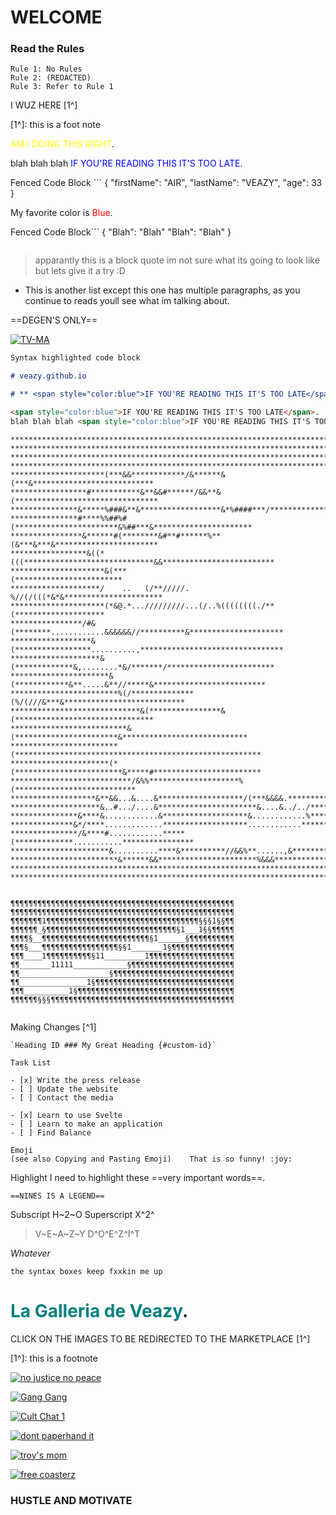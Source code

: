 # WELCOME

### Read the Rules
```
Rule 1: No Rules
Rule 2: (REDACTED)
Rule 3: Refer to Rule 1
```
I WUZ HERE [1^]

[1^]: this is a foot note

<span style="color:yellow">AM I DOING THIS RIGHT</span>.

blah blah blah <span style="color:blue">IF YOU'RE READING THIS IT'S TOO LATE</span>.

Fenced Code Block	```
{
  "firstName": "AIR",
  "lastName": "VEAZY",
  "age": 33
}

My favorite color is <span style="color:Red">Blue</span>.

Fenced Code Block```
{
  "Blah": "Blah"
  "Blah": "Blah"
}
```
```
>apparantly this is a block quote im not sure what its going to look like but lets give it a try :D

* This is another list except this one has multiple paragraphs, as you continue to reads youll see what im talking about.


==DEGEN'S ONLY==

[![TV-MA][17]][18]

[17]: https://img.seadn.io/files/374bd2a1e573508240c789551e660f19.png?fit=max
[18]: https://twitter.com/veazydoezit "VEAZYDOEZIT"

```markdown
Syntax highlighted code block

# veazy.github.io

# ** <span style="color:blue">IF YOU'RE READING THIS IT'S TOO LATE</span>. **

<span style="color:blue">IF YOU'RE READING THIS IT'S TOO LATE</span>.
blah blah blah <span style="color:blue">IF YOU'RE READING THIS IT'S TOO LATE</span>.

```
```
********************************************************************************
********************************************************************************
********************************************************************************
********************************************************************************
*********************(***&&************/&******&(***&***************************
*****************#***********&**&&#******/&&**&(********************************
***************&*****%###&**&******************&*%####***/**********************
***************#****%%##%#(***********************&%##***&**********************
****************&******#(********&#**#******%**(&***&***&***********************
*****************&((*(((*****************************&&*************************
*********************&(***                             (************************
********************/    ..   (/**/////.      %//(/(((*&*&**********************
*********************(*&@.*.../////////...(/..%((((((((./**(********************
****************/#&(********............&&&&&&//**********&*********************
******************&(*****************..........,********************************
********************&(*************&,........*&/*******/************************
**********************&(************&**.....&**//*****&*************************
************************%(/**************(%/(///&***&***************************
*****************************&(****************&(*******************************
**************************&(***********************&****************************
************************(*******************************************************
**********************(*(************************&*****#************************
***************************/&%%********************%(***************************
*******************&**&&...&....&*******************/(***&&&&.******************
********************&..#.../....&**********************&....&../../*************
***************&****&............&*******************&............%*************
**************&*/****.............*******************............***************
***************/&****#............*****(*************...........****************
**********************&..........****&**********//&&%**......,&*****************
************************&******&&**********************%&&&*********************
********************************************************************************
********************************************************************************


¶¶¶¶¶¶¶¶¶¶¶¶¶¶¶¶¶¶¶¶¶¶¶¶¶¶¶¶¶¶¶¶¶¶¶¶¶¶¶¶¶¶¶¶¶¶¶¶¶¶
¶¶¶¶¶¶¶¶¶¶¶¶¶¶¶¶¶¶¶¶¶¶¶¶¶¶¶¶¶¶¶¶¶¶¶¶¶¶¶¶¶¶¶¶¶¶¶¶¶¶
¶¶¶¶¶¶¶1¶¶¶¶¶¶¶¶¶¶¶¶¶¶¶¶¶¶¶¶¶¶¶¶¶¶¶¶¶¶¶¶¶¶§§§1§§¶¶
¶¶¶¶¶¶_§¶¶¶¶¶¶¶¶¶¶¶¶¶¶¶¶¶¶¶¶¶¶¶¶¶¶¶¶¶§1___1§§¶¶¶¶¶
¶¶¶¶§__¶¶¶¶¶¶¶¶¶¶¶¶¶¶¶¶¶¶¶¶¶¶¶¶§1______§¶¶¶¶¶¶¶¶¶¶
¶¶¶§___¶¶¶¶¶¶¶¶¶¶¶¶¶¶¶¶¶§§1_______1§¶¶¶¶¶¶¶¶¶¶¶¶¶¶
¶¶¶____1¶¶¶¶¶¶¶¶¶¶§11_________1¶¶¶¶¶¶¶¶¶¶¶¶¶¶¶¶¶¶¶
¶¶_______11111____________§¶¶¶¶¶¶¶¶¶¶¶¶¶¶¶¶¶¶¶¶¶¶¶
¶¶____________________§¶¶¶¶¶¶¶¶¶¶¶¶¶¶¶¶¶¶¶¶¶¶¶¶¶¶¶
¶¶_______________1§¶¶¶¶¶¶¶¶¶¶¶¶¶¶¶¶¶¶¶¶¶¶¶¶¶¶¶¶¶¶¶
¶¶¶__________1§¶¶¶¶¶¶¶¶¶¶¶¶¶¶¶¶¶¶¶¶¶¶¶¶¶¶¶¶¶¶¶¶¶¶¶
¶¶¶¶¶¶§§§¶¶¶¶¶¶¶¶¶¶¶¶¶¶¶¶¶¶¶¶¶¶¶¶¶¶¶¶¶¶¶¶¶¶¶¶¶¶¶¶¶


```
Making Changes [^1]

```
`Heading ID	### My Great Heading {#custom-id}`
```
```
Task List	

- [x] Write the press release
- [ ] Update the website
- [ ] Contact the media

- [x] Learn to use Svelte
- [ ] Learn to make an application
- [ ] Find Balance
```
```
Emoji
(see also Copying and Pasting Emoji)	That is so funny! :joy:
```

Highlight	I need to highlight these ==very important words==.

```
==NINES IS A LEGEND==
```

Subscript	H~2~O
Superscript	X^2^

>V~E~A~Z~Y D^O^E^Z^I^T

_Whatever_

`the syntax boxes keep fxxkin me up`

<span style="color:teal">La Galleria de Veazy</span>.
=====================================================

CLICK ON THE IMAGES TO BE REDIRECTED TO THE MARKETPLACE [1^]

[link]: (https://img.seadn.io/files/374bd2a1e573508240c789551e660f19.png?fit=max)

[1^]: this is a footnote


[![no justice no peace][3]][4]

[3]: https://img.seadn.io/files/f31bb95bf16a65f09e926321317ea82b.png?fit=max
[4]: https://apehaterclub.com/ "fuck off"

[![Gang Gang][5]][6]

[5]: https://img.seadn.io/files/67e7553e3e10513c4dec7f9c0a805caf.png?fit=max
[6]: https://opensea.io/collection/apehaterclub "brokn sea"

[![Cult Chat 1][7]][8]

[7]: https://img.seadn.io/files/b698d408cbbf433f3eb4e516e86113cc.png?fit=max
[8]: https://godhatesnftees.com/ "just kiddin"

[![dont paperhand it][9]][10]

[9]: https://img.seadn.io/files/afe5b99c5dad3d927203e32aba2a4169.png?fit=max
[10]: https://opensea.io/collection/godhatesnftees "BENNY BITCH TITS"

[![troy's mom][11]][12]

[11]: https://lh3.googleusercontent.com/A-7PI2m7xgHqeBlhmjlJKWrAhdKpqj0ac2txVEarEsIpzENmYi4TUU91n7ZtUtUIt_lk4xbTQGr_Wps9nsQ_7z6K0d4cFlIFdTJulg=s0
[12]: https://opensea.io/collection/chilipalm "get in line"

[![free coasterz][15]][16]

[15]: https://img.seadn.io/files/62184f39f0cf25a33c44e1536cbeab8f.png?fit=max 
[16]: https://twitter.com/GodHatesNFTees?s=20&t=8Zpy1XreIfs6yTodTKh4kQ "pussy poppin"

### HUSTLE AND MOTIVATE 
